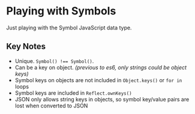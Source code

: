 # Playing with Symbols

Just playing with the Symbol JavaScript data type.

## Key Notes

- Unique. `Symbol() !== Symbol()`.
- Can be a key on object. _(previous to es6, only strings could be object keys)_
- Symbol keys on objects are not included in `Object.keys()` or `for in` loops
- Symbol keys are included in `Reflect.ownKeys()`
- JSON only allows string keys in objects, so symbol key/value pairs are lost when converted to JSON

